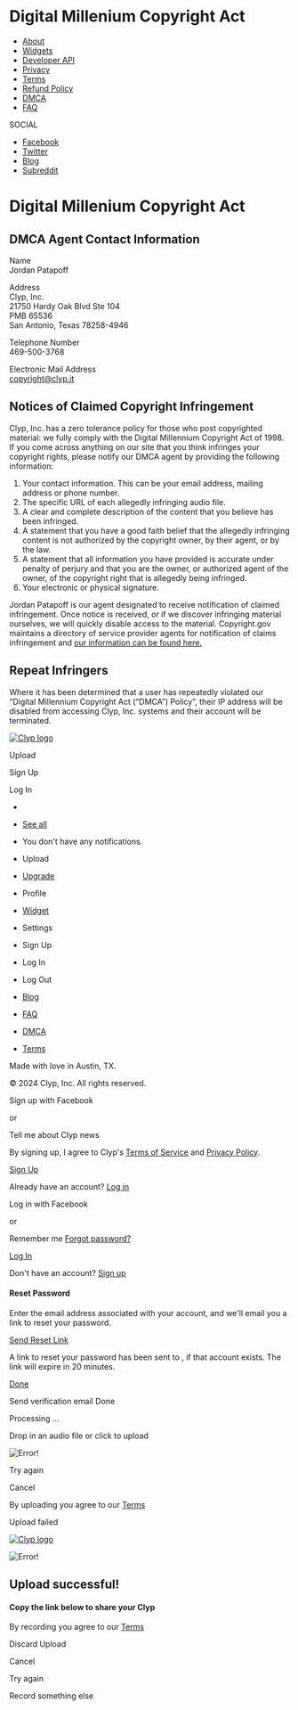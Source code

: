 Digital Millenium Copyright Act
===============================

* [About](https://clyp.it/about)
* [Widgets](https://clyp.it/widgets)
* [Developer API](https://clyp.it/api)
* [Privacy](https://clyp.it/privacy)
* [Terms](https://clyp.it/terms)
* [Refund Policy](https://clyp.it/refund-policy)
* [DMCA](https://clyp.it/dmca)
* [FAQ](https://clyp.freshdesk.com/)

SOCIAL

* [Facebook](https://www.facebook.com/ClypIt)
* [Twitter](https://twitter.com/Clyp_It)
* [Blog](http://clypblog.tumblr.com/)
* [Subreddit](https://www.reddit.com/r/clyp/)

Digital Millenium Copyright Act
===============================

DMCA Agent Contact Information
------------------------------

Name  
Jordan Patapoff

Address  
Clyp, Inc.  
21750 Hardy Oak Blvd Ste 104  
PMB 65536  
San Antonio, Texas 78258-4946

Telephone Number  
469-500-3768

Electronic Mail Address  
copyright@clyp.it

  

Notices of Claimed Copyright Infringement
-----------------------------------------

Clyp, Inc. has a zero tolerance policy for those who post copyrighted material: we fully comply with the Digital Millennium Copyright Act of 1998. If you come across anything on our site that you think infringes your copyright rights, please notify our DMCA agent by providing the following information:

1. Your contact information. This can be your email address, mailing address or phone number.
2. The specific URL of each allegedly infringing audio file.
3. A clear and complete description of the content that you believe has been infringed.
4. A statement that you have a good faith belief that the allegedly infringing content is not authorized by the copyright owner, by their agent, or by the law.
5. A statement that all information you have provided is accurate under penalty of perjury and that you are the owner, or authorized agent of the owner, of the copyright right that is allegedly being infringed.
6. Your electronic or physical signature.

Jordan Patapoff is our agent designated to receive notification of claimed infringement. Once notice is received, or if we discover infringing material ourselves, we will quickly disable access to the material. Copyright.gov maintains a directory of service provider agents for notification of claims infringement and [our information can be found here.](https://dmca.copyright.gov/osp/publish/history.html?search=Clyp&id=0fcc5ee9e91a9b3bc9fc1e5c3da8d63d)

  

Repeat Infringers
-----------------

Where it has been determined that a user has repeatedly violated our “Digital Millennium Copyright Act (“DMCA”) Policy”, their IP address will be disabled from accessing Clyp, Inc. systems and their account will be terminated.

[![Clyp logo](https://static.clyp.it/site/images/logos/clyp-logo-primary-98x44.svg)](https://clyp.it/)

Upload

Sign Up

Log In

* 
* [See all](https://clyp.it/notifications)
* You don't have any notifications.

* Upload
* [Upgrade](https://clyp.it/premium-pricing)
* Profile
* [Widget](https://clyp.it/custom-widget-settings)
* Settings
* Sign Up
* Log In
* Log Out

* [Blog](http://clypblog.tumblr.com/)
* [FAQ](https://clyp.freshdesk.com/)
* [DMCA](https://clyp.it/dmca)
* [Terms](https://clyp.it/terms)

Made with love in Austin, TX.

© 2024 Clyp, Inc. All rights reserved.

Sign up with Facebook

or

   

 Tell me about Clyp news

By signing up, I agree to Clyp's [Terms of Service](https://clyp.it/terms) and [Privacy Policy](https://clyp.it/privacy).

[Sign Up](#)

Already have an account? [Log in](#)

Log in with Facebook

or

 

 Remember me [Forgot password?](#)

[Log In](#)

Don't have an account? [Sign up](#)

#### Reset Password

Enter the email address associated with your account, and we'll email you a link to reset your password.

 [Send Reset Link](#)

A link to reset your password has been sent to , if that account exists. The link will expire in 20 minutes.

[Done](#)

Send verification email Done

[](https://clyp.it/premium-pricing)

Processing ...

Drop in an audio file or click to upload

![Error!](//static.clyp.it/site/images/icons/upload-error-icon.svg)

Try again

Cancel

By uploading you agree to our [Terms](https://clyp.it/terms)

Upload failed

[![Clyp logo](https://static.clyp.it/site/images/logos/clyp-logo-primary-98x44.svg)](https://clyp.it/)

![Error!](https://static.clyp.it/site/images/icons/upload-error-icon.svg)

Upload successful!
------------------

#### Copy the link below to share your Clyp

By recording you agree to our [Terms](https://clyp.it/terms)

Discard Upload

Cancel

Try again

Record something else